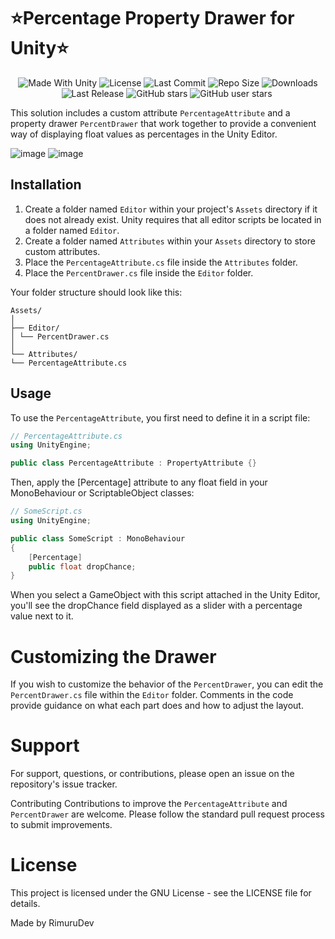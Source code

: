 <p align="center"><h1>⭐Percentage Property Drawer for Unity⭐</h1></p>
 <p align="center">
  <a>
    <img alt="Made With Unity" src="https://img.shields.io/badge/made%20with-Unity-57b9d3.svg?logo=Unity">
  </a>
  <a>
  <img alt="License" src="https://img.shields.io/github/license/RimuruDev/Unity-PercentDrawer?logo=github">
  </a>
  <a>
    <img alt="Last Commit" src="https://img.shields.io/github/last-commit/RimuruDev/Unity-PercentDrawer?logo=Mapbox&color=orange">
  </a>
  <a>
    <img alt="Repo Size" src="https://img.shields.io/github/repo-size/RimuruDev/Unity-PercentDrawer?logo=VirtualBox">
  </a>
  <a>
    <img alt="Downloads" src="https://img.shields.io/github/downloads/RimuruDev/Unity-PercentDrawer/total?color=brightgreen">
  </a>
  <a>
    <img alt="Last Release" src="https://img.shields.io/github/v/release/RimuruDev/Unity-PercentDrawer?include_prereleases&logo=Dropbox&color=yellow">
  </a>
  <a>
    <img alt="GitHub stars" src="https://img.shields.io/github/stars/RimuruDev/Unity-PercentDrawer?branch=main&label=Stars&logo=GitHub&logoColor=ffffff&labelColor=282828&color=informational&style=flat">
  </a>
  <a>
    <img alt="GitHub user stars" src="https://img.shields.io/github/stars/RimuruDev?affiliations=OWNER&branch=main&label=User%20Stars&logo=GitHub&logoColor=ffffff&labelColor=282828&color=informational&style=flat">
  </a>
  <a>
    <img alt="" src="https://img.shields.io/github/watchers/RimuruDev/Unity-PercentDrawer?style=flat">
  </a>
</p>


This solution includes a custom attribute `PercentageAttribute` and a property drawer `PercentDrawer` that work together to provide a convenient way of displaying float values as percentages in the Unity Editor.

![image](https://github.com/RimuruDev/Unity-PercentDrawer/assets/85500556/274123a4-415b-4b49-825c-ab7a0568262a)
![image](https://github.com/RimuruDev/Unity-PercentDrawer/assets/85500556/689774b6-279a-4a74-96f4-76a054025398)


## Installation

1. Create a folder named `Editor` within your project's `Assets` directory if it does not already exist. Unity requires that all editor scripts be located in a folder named `Editor`.
2. Create a folder named `Attributes` within your `Assets` directory to store custom attributes.
3. Place the `PercentageAttribute.cs` file inside the `Attributes` folder.
4. Place the `PercentDrawer.cs` file inside the `Editor` folder.

Your folder structure should look like this:

```text
Assets/
│
├── Editor/
│ └── PercentDrawer.cs
│
└── Attributes/
└── PercentageAttribute.cs
```

## Usage

To use the `PercentageAttribute`, you first need to define it in a script file:

```csharp
// PercentageAttribute.cs
using UnityEngine;

public class PercentageAttribute : PropertyAttribute {}
```
Then, apply the [Percentage] attribute to any float field in your MonoBehaviour or ScriptableObject classes:
```csharp
// SomeScript.cs
using UnityEngine;

public class SomeScript : MonoBehaviour
{
    [Percentage]
    public float dropChance;
}
```
When you select a GameObject with this script attached in the Unity Editor, you'll see the dropChance field displayed as a slider with a percentage value next to it.

# Customizing the Drawer
If you wish to customize the behavior of the `PercentDrawer`, you can edit the `PercentDrawer.cs` file within the `Editor` folder. Comments in the code provide guidance on what each part does and how to adjust the layout.

# Support
For support, questions, or contributions, please open an issue on the repository's issue tracker.


Contributing
Contributions to improve the `PercentageAttribute` and `PercentDrawer` are welcome. Please follow the standard pull request process to submit improvements.

# License
This project is licensed under the GNU License - see the LICENSE file for details.

Made by RimuruDev
